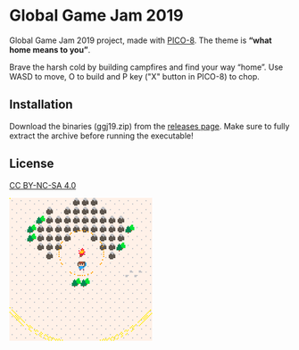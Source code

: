# Global Game Jam 2019

Global Game Jam 2019 project, made with [PICO-8](https://www.lexaloffle.com/pico-8.php).
The theme is **“what home means to you”**.

Brave the harsh cold by building campfires and find your way “home”.
Use WASD to move, O to build and P key ("X" button in PICO-8) to chop.

## Installation

Download the binaries (ggj19.zip) from the [releases page](https://github.com/majorcob/ggj19/releases).
Make sure to fully extract the archive before running the executable!

## License

[CC BY-NC-SA 4.0](https://creativecommons.org/licenses/by-nc-sa/4.0/)

![Preview](preview.gif)
